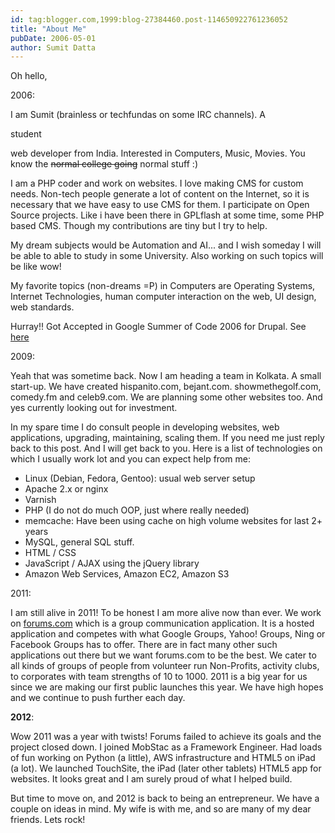 ```yaml
---
id: tag:blogger.com,1999:blog-27384460.post-114650922761236052
title: "About Me"
pubDate: 2006-05-01
author: Sumit Datta
---
```


Oh hello,  

2006:

I am Sumit (brainless or techfundas on some IRC channels). A   

student  

 web developer from India. Interested in Computers, Music, Movies. You know the ~~normal college going~~ normal stuff :)  

I am a PHP coder and work on websites. I love making CMS for custom needs. Non-tech people generate a lot of content on the Internet, so it is necessary that we have easy to use CMS for them. I participate on Open Source projects. Like i have been there in GPLflash at some time, some PHP based CMS. Though my contributions are tiny but I try to help.  

My dream subjects would be Automation and AI... and I wish someday I will be able to able to study in some University. Also working on such topics will be like wow!  

My favorite topics (non-dreams =P) in Computers are Operating Systems, Internet Technologies, human computer interaction on the web, UI design, web standards.  

Hurray!! Got Accepted in Google Summer of Code 2006 for Drupal. See [here](http://drupal.org/node/65244)  

2009:

Yeah that was sometime back. Now I am heading a team in Kolkata. A small start-up. We have created hispanito.com, bejant.com. showmethegolf.com, comedy.fm and celeb9.com. We are planning some other websites too. And yes currently looking out for investment.  

In my spare time I do consult people in developing websites, web applications, upgrading, maintaining, scaling them. If you need me just reply back to this post. And I will get back to you. Here is a list of technologies on which I usually work lot and you can expect help from me:  

* Linux (Debian, Fedora, Gentoo): usual web server setup
* Apache 2.x or nginx
* Varnish
* PHP (I do not do much OOP, just where really needed)
* memcache: Have been using cache on high volume websites for last 2+ years
* MySQL, general SQL stuff.
* HTML / CSS
* JavaScript / AJAX using the jQuery library
* Amazon Web Services, Amazon EC2, Amazon S3

2011:

I am still alive in 2011! To be honest I am more alive now than ever. We work on [forums.com](http://forums.com/) which is a group communication application. It is a hosted application and competes with what Google Groups, Yahoo! Groups, Ning or Facebook Groups has to offer. There are in fact many other such applications out there but we want forums.com to be the best. We cater to all kinds of groups of people from volunteer run Non-Profits, activity clubs, to corporates with team strengths of 10 to 1000. 2011 is a big year for us since we are making our first public launches this year. We have high hopes and we continue to push further each day.  

**2012**:  

Wow 2011 was a year with twists! Forums failed to achieve its goals and the project closed down. I joined MobStac as a Framework Engineer. Had loads of fun working on Python (a little), AWS infrastructure and HTML5 on iPad (a lot). We launched TouchSite, the iPad (later other tablets) HTML5 app for websites. It looks great and I am surely proud of what I helped build.  
  
But time to move on, and 2012 is back to being an entrepreneur. We have a couple on ideas in mind. My wife is with me, and so are many of my dear friends. Lets rock!